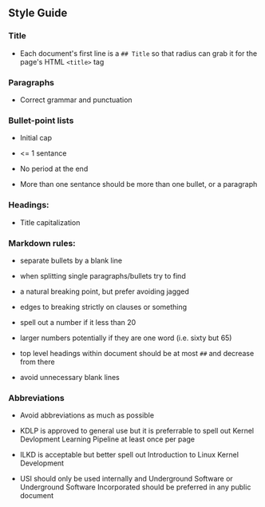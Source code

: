 ## Style Guide

### Title

  * Each document's first line is a `## Title` so that radius can grab it for the page's HTML `<title>` tag

### Paragraphs

  * Correct grammar and punctuation

### Bullet-point lists

  * Initial cap

  * <= 1 sentance

  * No period at the end

  * More than one sentance should be more than one bullet, or a paragraph

### Headings:

  * Title capitalization

### Markdown rules:

  * separate bullets by a blank line

  * when splitting single paragraphs/bullets try to find

  * a natural breaking point, but prefer avoiding jagged

  * edges to breaking strictly on clauses or something

  * spell out a number if it less than 20

  * larger numbers potentially if they are one word (i.e. sixty but 65)

  * top level headings within document should be at most `##` and decrease from there

  * avoid unnecessary blank lines

### Abbreviations

  * Avoid abbreviations as much as possible

  * KDLP is approved to general use but it is preferrable to spell out Kernel Devlopment Learning Pipeline at least once per page

  * ILKD is acceptable but better spell out Introduction to Linux Kernel Development

  * USI should only be used internally and Underground Software or Underground Software Incorporated should be preferred in any public document
